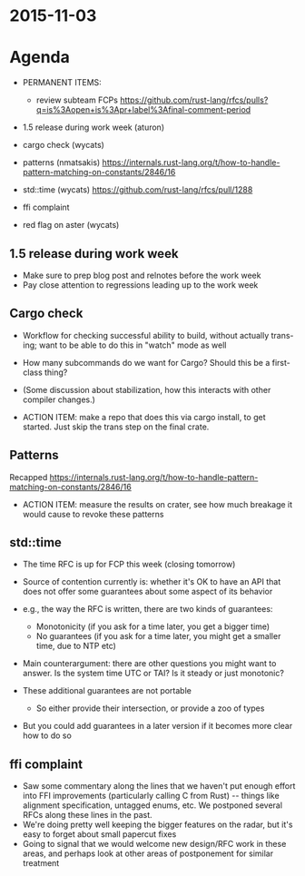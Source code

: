 # 2015-11-03

# Agenda

- PERMANENT ITEMS:
    - review subteam FCPs https://github.com/rust-lang/rfcs/pulls?q=is%3Aopen+is%3Apr+label%3Afinal-comment-period

- 1.5 release during work week (aturon)
- cargo check (wycats)
- patterns (nmatsakis)
  https://internals.rust-lang.org/t/how-to-handle-pattern-matching-on-constants/2846/16
- std::time (wycats)
  https://github.com/rust-lang/rfcs/pull/1288
- ffi complaint
- red flag on aster (wycats)

## 1.5 release during work week

- Make sure to prep blog post and relnotes before the work week
- Pay close attention to regressions leading up to the work week

## Cargo check

- Workflow for checking successful ability to build, without actually trans-ing; want to be able to do this in "watch" mode as well
- How many subcommands do we want for Cargo? Should this be a first-class thing?
- (Some discussion about stabilization, how this interacts with other compiler changes.)

- ACTION ITEM: make a repo that does this via cargo install, to get started. Just skip the trans step on the final crate.

## Patterns

Recapped https://internals.rust-lang.org/t/how-to-handle-pattern-matching-on-constants/2846/16

- ACTION ITEM: measure the results on crater, see how much breakage it would cause to revoke these patterns

## std::time

- The time RFC is up for FCP this week (closing tomorrow)
- Source of contention currently is: whether it's OK to have an API that does not offer some guarantees about some aspect of its behavior
- e.g., the way the RFC is written, there are two kinds of guarantees:
    - Monotonicity (if you ask for a time later, you get a bigger time)
    - No guarantees (if you ask for a time later, you might get a smaller time, due to NTP etc)
- Main counterargument: there are other questions you might want to answer. Is the system time UTC or TAI? Is it steady or just monotonic?
- These additional guarantees are not portable

    - So either provide their intersection, or provide a zoo of types

- But you could add guarantees in a later version if it becomes more clear how to do so

## ffi complaint

- Saw some commentary along the lines that we haven't put enough effort into FFI improvements (particularly calling C from Rust) -- things like alignment specification, untagged enums, etc. We postponed several RFCs along these lines in the past.
- We're doing pretty well keeping the bigger features on the radar, but it's easy to forget about small papercut fixes
- Going to signal that we would welcome new design/RFC work in these areas, and perhaps look at other areas of postponement for similar treatment
